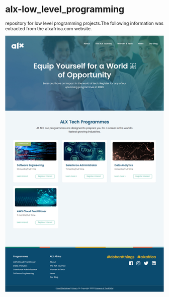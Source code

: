 # alx-low_level_programming
repository for low level programming projects.The following information was extracted from the alxafrica.com website.

![image info](/alx-page.png)
